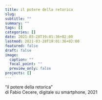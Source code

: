 ```yaml
---
title: il potere della retorica
slug:
subtitle: ""
summary: ""
tags: []
categories: []
date: 2021-03-28T19:01:36+02:00
lastmod: 2021-03-28T19:01:36+02:00
featured: false
draft: false
image:
  caption: ""
  focal_point: ""
  preview_only: false
projects: []
---
```


“il potere della retorica”  
di Fabio Cecere, digitale su smartphone, 2021